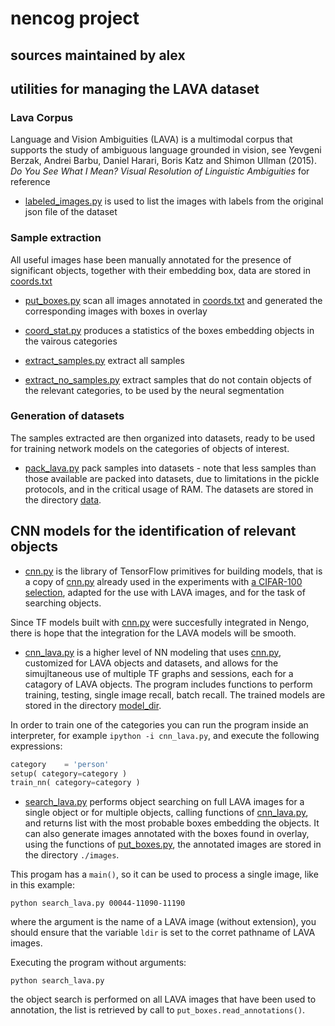 # nencog project

## sources maintained by alex


## utilities for managing the LAVA dataset

### Lava Corpus
Language and Vision Ambiguities (LAVA) is a multimodal corpus that supports the
study of ambiguous language grounded in vision, see Yevgeni Berzak, Andrei
Barbu, Daniel Harari, Boris Katz and Shimon Ullman (2015). *Do You See What I
Mean? Visual Resolution of Linguistic Ambiguities* for reference

*	[labeled_images.py](./labeled_images.py) is used to list the images with
 	labels from the original json file of the dataset

### Sample extraction
All useful images hase been manually annotated for the presence of significant
objects, together with their embedding box, data are stored in
[coords.txt](./coords/coords.txt)

*	[put_boxes.py](./put_boxes.py) scan all images annotated in
[coords.txt](./coords/coords.txt) and generated the corresponding images with
boxes in overlay

*	[coord_stat.py](./coord_stat.py) produces a statistics of the boxes
embedding objects in the vairous categories

*	[extract_samples.py](./extract_samples.py) extract all samples

*	[extract_no_samples.py](./extract_no_samples.py) extract samples that do
not contain objects of the relevant categories, to be used by the neural
segmentation

### Generation of datasets
The samples extracted are then organized into datasets, ready to be used for
training network models on the categories of objects of interest.

*	[pack_lava.py](./pack_lava.py) pack samples into datasets - note that
less samples than those available are packed into datasets, due to limitations
in the pickle protocols, and in the critical usage of RAM.
The datasets are stored in the directory [data](./data/).


## CNN models for the identification of relevant objects

*	[cnn.py](./cnn.py) is the library of TensorFlow primitives for building
models, that is a copy of [cnn.py](../my_cifar/cnn.py) already used in the
experiments with [a CIFAR-100 selection](../my_cifar/README.md), adapted for the
use with LAVA images, and for the task of searching objects.

Since TF models built with [cnn.py](../my_cifar/cnn.py) were succesfully
integrated in Nengo, there is hope that the integration for the LAVA models will
be smooth.

*	[cnn_lava.py](./cnn_lava.py) is a higher level of NN modeling that uses
[cnn.py](./cnn.py), customized for LAVA objects and datasets, and allows for
the simujltaneous use of multiple TF graphs and sessions, each for a catagory of
LAVA objects. The program includes functions to perform training, testing,
single image recall, batch recall. 
The trained models are stored in the directory [model_dir](./model_dir/).

In order to train one of the categories you can run the program inside an
interpreter, for example `ipython -i cnn_lava.py`, and execute the following
expressions:

```python
category    = 'person'
setup( category=category )
train_nn( category=category )
```

*	[search_lava.py](./search_lava.py) performs object searching on full LAVA
images for a single object or for multiple objects, calling functions of
[cnn_lava.py](./cnn_lava.py), and returns list with the most probable boxes
embedding the objects. It can also generate images annotated with the boxes
found in overlay, using the functions of [put_boxes.py](./put_boxes.py), the
annotated images are stored in the directory `./images`.

This progam has a `main()`, so it can be used to process a single image, like in
this example:

```shell
python search_lava.py 00044-11090-11190
```

where the argument is the name of a LAVA image (without extension), you should
ensure that the variable `ldir` is set to the corret pathname of LAVA images.

Executing the program without arguments:

```shell
python search_lava.py
```
the object search is performed on all LAVA images that have been used to
annotation, the list is retrieved by call to `put_boxes.read_annotations()`.

